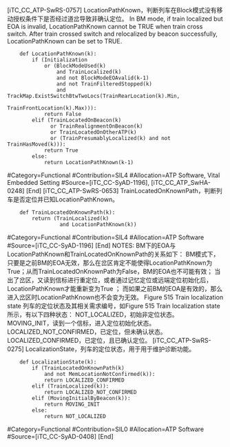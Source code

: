 ﻿
[iTC_CC_ATP-SwRS-0757]
LocationPathKnown，判断列车在Block模式没有移动授权条件下是否经过道岔导致非确认定位。
In BM mode, if train localized but EOA is invalid, LocationPathKnown cannot be TRUE when train cross switch. After train crossed switch and relocalized by beacon successfully, LocationPathKnown can be set to TRUE.
```
	def LocationPathKnown(k):
	    if (Initialization 
	        or (BlockModeUsed(k)
	            and TrainLocalized(k)
	            and not BlockModeEOAvalid(k-1)
	            and not TrainFilteredStopped(k)
	            and TrackMap.ExistSwitchBtwTwoLocs(TrainRearLocation(k).Min,
	                                                      TrainFrontLocation(k).Max))):
	        return False
	    elif (TrainLocatedOnBeacon(k)
	          or TrainRealignmentOnBeacon(k)
	          or TrainLocatedOnOtherATP(k)
	          or (TrainPresumablyLocalized(k) and not TrainHasMoved(k))):
	        return True
	    else:
	        return LocationPathKnown(k-1)
```
\#Category=Functional
\#Contribution=SIL4
\#Allocation=ATP Software, Vital Embedded Setting
\#Source=[iTC_CC-SyAD-1196], [iTC_CC_ATP_SwHA-0248]
[End]
[iTC_CC_ATP-SwRS-0653]
TrainLocatedOnKnownPath，判断列车是否定位并已知LocationPathKnown。
```
	def TrainLocatedOnKnownPath(k):
	    return (TrainLocalized(k)
	             and LocationPathKnown(k))
```
\#Category=Functional
\#Contribution=SIL4
\#Allocation=ATP Software
\#Source=[iTC_CC-SyAD-1196]
[End]
NOTES:
BM下的EOA与LocationPathKnown和TrainLocatedOnKnownPath的关系如下：
BM模式下，只要是之前BM的EOA无效，那么在岔区肯定不能使得LocationPathKnown为True；从而TrainLocatedOnKnownPath为False，BM的EOA也不可能有效；
当出了岔区，又读到信标进行重定位，或者通过记忆定位或远端定位初始化后，LocationPathKnown才能重新变为True ；
而如果之前BM的EOA是有效的，那么进入岔区时LocationPathKnown也不会变为无效。
Figure 515 Train localization state
列车的定位状态及其相关需求编号，如Figure 515 Train localization state所示，有以下四种状态： 
NOT_LOCALIZED，初始非定位状态。
MOVING_INIT，读到一个信标，进入定位初始化状态。
LOCALIZED_NOT_CONFIRMED，已定位，但未确认状态。
LOCALIZED_CONFIRMED，已定位，且已确认定位。
[iTC_CC_ATP-SwRS-0275]
LocalizationState，列车的定位状态，用于用于维护诊断功能。
```
	def LocalizationState(k):
	    if (TrainLocatedOnKnownPath(k)
	        and not MemLocationNotConfirmed(k)):
	        return LOCALIZED_CONFIRMED
	    elif (TrainLocalized(k)):
	        return LOCALIZED_NOT_CONFIRMED
	    elif (MovingInitialByBeacon(k)):
	        return MOVING_INIT
	    else:
	        return NOT_LOCALIZED
```
\#Category=Functional
\#Contribution=SIL0
\#Allocation=ATP Software
\#Source=[iTC_CC-SyAD-0408]
[End]
